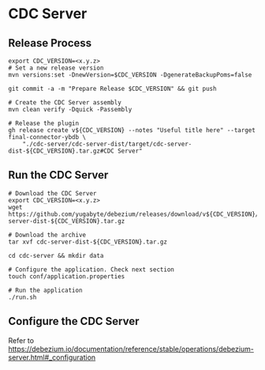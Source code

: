 # CDC Server

## Release Process


    export CDC_VERSION=<x.y.z>
    # Set a new release version
    mvn versions:set -DnewVersion=$CDC_VERSION -DgenerateBackupPoms=false

    git commit -a -m "Prepare Release $CDC_VERSION" && git push

    # Create the CDC Server assembly
    mvn clean verify -Dquick -Passembly

    # Release the plugin
    gh release create v${CDC_VERSION} --notes "Useful title here" --target final-connector-ybdb \
        "./cdc-server/cdc-server-dist/target/cdc-server-dist-${CDC_VERSION}.tar.gz#CDC Server"

## Run the CDC Server


    # Download the CDC Server
    export CDC_VERSION=<x.y.z>
    wget https://github.com/yugabyte/debezium/releases/download/v${CDC_VERSION}/cdc-server-dist-${CDC_VERSION}.tar.gz

    # Download the archive
    tar xvf cdc-server-dist-${CDC_VERSION}.tar.gz

    cd cdc-server && mkdir data

    # Configure the application. Check next section
    touch conf/application.properties

    # Run the application
    ./run.sh

## Configure the CDC Server

Refer to https://debezium.io/documentation/reference/stable/operations/debezium-server.html#_configuration
